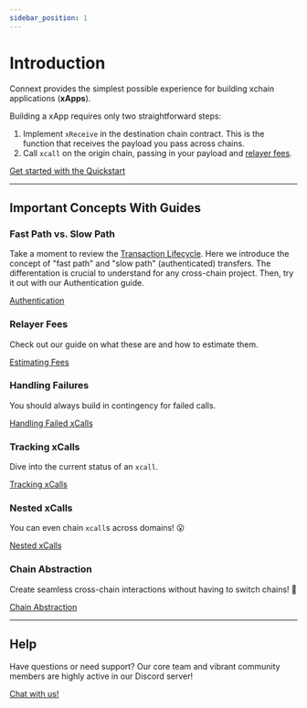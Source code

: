 ```yaml
---
sidebar_position: 1
---
```


# Introduction

Connext provides the simplest possible experience for building xchain applications (**xApps**).

Building a xApp requires only two straightforward steps:
1. Implement `xReceive` in the destination chain contract. This is the function that receives the payload you pass across chains.
2. Call `xcall` on the origin chain, passing in your payload and [relayer fees](./guides/estimating-fees).

[Get started with the Quickstart](./quickstart)

---

## Important Concepts With Guides

### Fast Path vs. Slow Path 

Take a moment to review the [Transaction Lifecycle](../concepts/how-it-works/transaction-flow). Here we introduce the concept of "fast path" and "slow path" (authenticated) transfers. The differentation is crucial to understand for any cross-chain project. Then, try it out with our Authentication guide.

[Authentication](./guides/authentication)

### Relayer Fees

Check out our guide on what these are and how to estimate them. 

[Estimating Fees](./guides/estimating-fees)

### Handling Failures

You should always build in contingency for failed calls.

[Handling Failed xCalls](./guides/handling-failures)

### Tracking xCalls

Dive into the current status of an `xcall`.

[Tracking xCalls](./guides/xcall-status)

### Nested xCalls

You can even chain `xcall`s across domains! :open_mouth:

[Nested xCalls](./guides/nested-xcalls)

### Chain Abstraction

Create seamless cross-chain interactions without having to switch chains! 🤯

[Chain Abstraction](./guides/chain-abstraction)

---
## Help

Have questions or need support? Our core team and vibrant community members are highly active in our Discord server!

[Chat with us!](https://discord.gg/connext)
